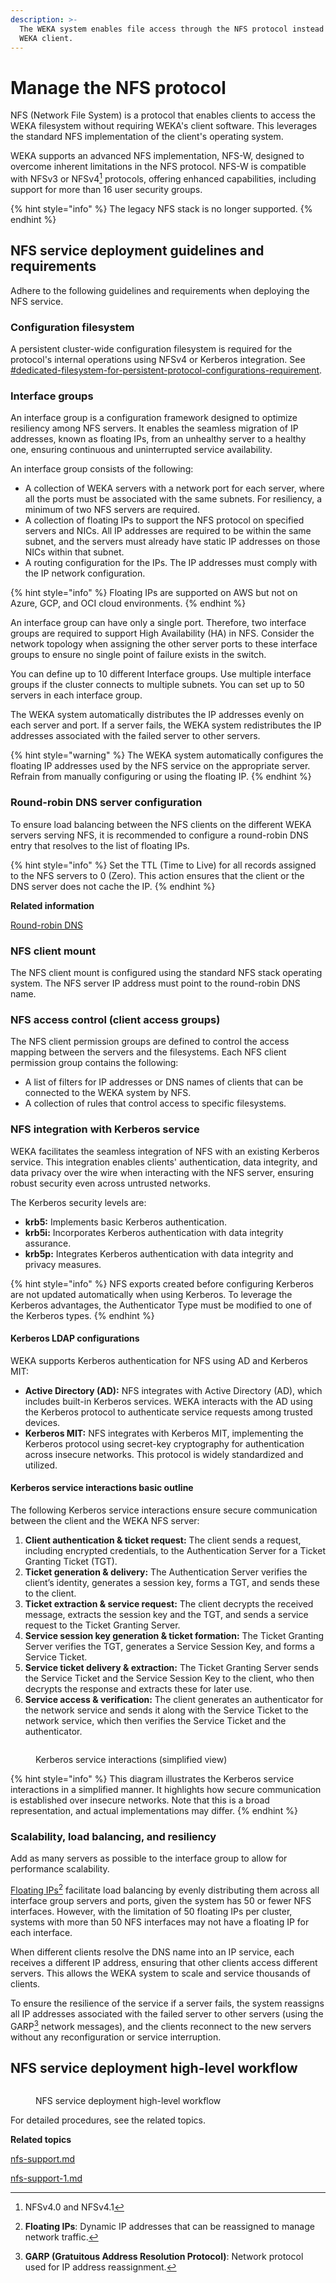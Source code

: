 ```yaml
---
description: >-
  The WEKA system enables file access through the NFS protocol instead of the
  WEKA client.
---
```


# Manage the NFS protocol

NFS (Network File System) is a protocol that enables clients to access the WEKA filesystem without requiring WEKA's client software. This leverages the standard NFS implementation of the client's operating system.

WEKA supports an advanced NFS implementation, NFS-W, designed to overcome inherent limitations in the NFS protocol. NFS-W is compatible with NFSv3 or NFSv4[^1] protocols, offering enhanced capabilities, including support for more than 16 user security groups.

{% hint style="info" %}
The legacy NFS stack is no longer supported.
{% endhint %}

## NFS service deployment guidelines and requirements

Adhere to the following guidelines and requirements when deploying the NFS service.

### **Configuration filesystem**

A persistent cluster-wide configuration filesystem is required for the protocol's internal operations using NFSv4 or Kerberos integration. See [#dedicated-filesystem-for-persistent-protocol-configurations-requirement](../additional-protocols-overview.md#dedicated-filesystem-for-persistent-protocol-configurations-requirement "mention").

### **Interface groups**

An interface group is a configuration framework designed to optimize resiliency among NFS servers. It enables the seamless migration of IP addresses, known as floating IPs, from an unhealthy server to a healthy one, ensuring continuous and uninterrupted service availability.

An interface group consists of the following:

* A collection of WEKA servers with a network port for each server, where all the ports must be associated with the same subnets. For resiliency, a minimum of two NFS servers are required.
* A collection of floating IPs to support the NFS protocol on specified servers and NICs. All IP addresses are required to be within the same subnet, and the servers must already have static IP addresses on those NICs within that subnet.
* A routing configuration for the IPs. The IP addresses must comply with the IP network configuration.

{% hint style="info" %}
Floating IPs are supported on AWS but not on Azure, GCP, and OCI cloud environments.
{% endhint %}

An interface group can have only a single port. Therefore, two interface groups are required to support High Availability (HA) in NFS. Consider the network topology when assigning the other server ports to these interface groups to ensure no single point of failure exists in the switch.

You can define up to 10 different Interface groups. Use multiple interface groups if the cluster connects to multiple subnets. You can set up to 50 servers in each interface group.

The WEKA system automatically distributes the IP addresses evenly on each server and port. If a server fails, the WEKA system redistributes the IP addresses associated with the failed server to other servers.

{% hint style="warning" %}
The WEKA system automatically configures the floating IP addresses used by the NFS service on the appropriate server. Refrain from manually configuring or using the floating IP.
{% endhint %}

### Round-robin DNS server configuration

To ensure load balancing between the NFS clients on the different WEKA servers serving NFS, it is recommended to configure a round-robin DNS entry that resolves to the list of floating IPs.

{% hint style="info" %}
Set the TTL (Time to Live) for all records assigned to the NFS servers to 0 (Zero). This action ensures that the client or the DNS server does not cache the IP.
{% endhint %}

**Related information**

[Round-robin DNS](https://en.wikipedia.org/wiki/Round-robin\_DNS)

### NFS client mount&#x20;

The NFS client mount is configured using the standard NFS stack operating system. The NFS server IP address must point to the round-robin DNS name.

### NFS access control (client access groups)

The NFS client permission groups are defined to control the access mapping between the servers and the filesystems. Each NFS client permission group contains the following:

* A list of filters for IP addresses or DNS names of clients that can be connected to the WEKA system by NFS.
* A collection of rules that control access to specific filesystems.

### NFS integration with Kerberos service

WEKA facilitates the seamless integration of NFS with an existing Kerberos service. This integration enables clients' authentication, data integrity, and data privacy over the wire when interacting with the NFS server, ensuring robust security even across untrusted networks.

The Kerberos security levels are:

* **krb5:** Implements basic Kerberos authentication.
* **krb5i:** Incorporates Kerberos authentication with data integrity assurance.
* **krb5p:** Integrates Kerberos authentication with data integrity and privacy measures.

{% hint style="info" %}
NFS exports created before configuring Kerberos are not updated automatically when using Kerberos. To leverage the Kerberos advantages, the Authenticator Type must be modified to one of the Kerberos types.
{% endhint %}

#### Kerberos LDAP configurations

WEKA supports Kerberos authentication for NFS using AD and Kerberos MIT:

* **Active Directory (AD):** NFS integrates with Active Directory (AD), which includes built-in Kerberos services. WEKA interacts with the AD using the Kerberos protocol to authenticate service requests among trusted devices.
* **Kerberos MIT:** NFS integrates with Kerberos MIT, implementing the Kerberos protocol using secret-key cryptography for authentication across insecure networks. This protocol is widely standardized and utilized.

#### Kerberos service interactions basic outline

The following Kerberos service interactions ensure secure communication between the client and the WEKA NFS server:

1. **Client authentication & ticket request:** The client sends a request, including encrypted credentials, to the Authentication Server for a Ticket Granting Ticket (TGT).
2. **Ticket generation & delivery:** The Authentication Server verifies the client’s identity, generates a session key, forms a TGT, and sends these to the client.
3. **Ticket extraction & service request:** The client decrypts the received message, extracts the session key and the TGT, and sends a service request to the Ticket Granting Server.
4. **Service session key generation & ticket formation:** The Ticket Granting Server verifies the TGT, generates a Service Session Key, and forms a Service Ticket.
5. **Service ticket delivery & extraction:** The Ticket Granting Server sends the Service Ticket and the Service Session Key to the client, who then decrypts the response and extracts these for later use.
6. **Service access & verification:** The client generates an authenticator for the network service and sends it along with the Service Ticket to the network service, which then verifies the Service Ticket and the authenticator.

<figure><img src="../../.gitbook/assets/Kerberos_process.png" alt=""><figcaption><p>Kerberos service interactions (simplified view)</p></figcaption></figure>

{% hint style="info" %}
This diagram illustrates the Kerberos service interactions in a simplified manner. It highlights how secure communication is established over insecure networks. Note that this is a broad representation, and actual implementations may differ.
{% endhint %}

### Scalability, load balancing, and resiliency&#x20;

Add as many servers as possible to the interface group to allow for performance scalability.

[Floating IPs](#user-content-fn-2)[^2] facilitate load balancing by evenly distributing them across all interface group servers and ports, given the system has 50 or fewer NFS interfaces. However, with the limitation of 50 floating IPs per cluster, systems with more than 50 NFS interfaces may not have a floating IP for each interface.

When different clients resolve the DNS name into an IP service, each receives a different IP address, ensuring that other clients access different servers. This allows the WEKA system to scale and service thousands of clients.

To ensure the resilience of the service if a server fails, the system reassigns all IP addresses associated with the failed server to other servers (using the GARP[^3] network messages), and the clients reconnect to the new servers without any reconfiguration or service interruption.

## NFS service deployment high-level workflow

<figure><img src="../../.gitbook/assets/NFS_deploy_workflow.png" alt=""><figcaption><p>NFS service deployment high-level workflow</p></figcaption></figure>

For detailed procedures, see the related topics.

**Related topics**

[nfs-support.md](nfs-support.md "mention")

[nfs-support-1.md](nfs-support-1.md "mention")

[^1]: NFSv4.0 and NFSv4.1

[^2]: **Floating IPs**: Dynamic IP addresses that can be reassigned to manage network traffic.

[^3]: **GARP (Gratuitous Address Resolution Protocol)**: Network protocol used for IP address reassignment.
